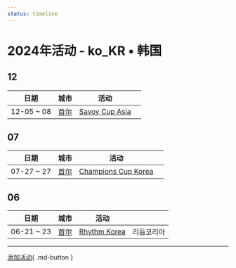 ```yaml
---
status: timeline
---
```


# 2024年活动 - ko_KR • 韩国

## 12

| 日期 | 城市 | 活动 | |
| --- | --- | --- | --- |
| 12-05 ~ 08 | [首尔](Seoul.md) | [Savoy Cup Asia](savoy-cup-asia.md) |  |

## 07

| 日期 | 城市 | 活动 | |
| --- | --- | --- | --- |
| 07-27 ~ 27 | [首尔](Seoul.md) | [Champions Cup Korea](champions-cup-korea.md) |  |

## 06

| 日期 | 城市 | 活动 | |
| --- | --- | --- | --- |
| 06-21 ~ 23 | [首尔](Seoul.md) | [Rhythm Korea](rhythm-korea.md) | 리듬코리아 |

---

[添加活动](https://github.com/swingdance/events/issues/new?assignees=&labels=add+event&projects=&template=02-add_entity.yml&title=Add%20Event%3A%20ko_KR%20%E2%80%A2%20%3CName%3E&region=ko_KR&province=&city=&org_id=){ .md-button }

